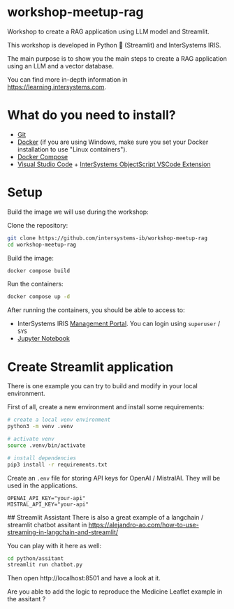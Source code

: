 # workshop-meetup-rag
Workshop to create a RAG application using LLM model and Streamlit. 

This workshop is developed in Python 🐍 (Streamlit) and InterSystems IRIS.

The main purpose is to show you the main steps to create a RAG application using an LLM and a vector database.

You can find more in-depth information in https://learning.intersystems.com.

# What do you need to install? 
* [Git](https://git-scm.com/downloads) 
* [Docker](https://www.docker.com/products/docker-desktop) (if you are using Windows, make sure you set your Docker installation to use "Linux containers").
* [Docker Compose](https://docs.docker.com/compose/install/)
* [Visual Studio Code](https://code.visualstudio.com/download) + [InterSystems ObjectScript VSCode Extension](https://marketplace.visualstudio.com/items?itemName=daimor.vscode-objectscript)

# Setup
Build the image we will use during the workshop:

Clone the repository:
```bash
git clone https://github.com/intersystems-ib/workshop-meetup-rag
cd workshop-meetup-rag
```

Build the image:
```bash
docker compose build
```

Run the containers:
```bash
docker compose up -d
```

After running the containers, you should be able to access to:
* InterSystems IRIS [Management Portal](http://localhost:52774/csp/sys/UtilHome.csp). You can login using `superuser` / `SYS`
* [Jupyter Notebook](http://localhost:8888) 

# Create Streamlit application

There is one example you can try to build and modify in your local environment.

First of all, create a new environment and install some requirements:

```bash
# create a local venv environment
python3 -m venv .venv

# activate venv
source .venv/bin/activate

# install dependencies
pip3 install -r requirements.txt
```

Create an `.env` file for storing API keys for OpenAI / MistralAI. They will be used in the applications.

```
OPENAI_API_KEY="your-api"
MISTRAL_API_KEY="your-api"
```

## Streamlit Assistant
There is also a great example of a langchain / streamlit chatbot assitant in https://alejandro-ao.com/how-to-use-streaming-in-langchain-and-streamlit/

You can play with it here as well:

```bash
cd python/assitant
streamlit run chatbot.py
```

Then open http://localhost:8501 and have a look at it.

Are you able to add the logic to reproduce the Medicine Leaflet example in the assitant ?
